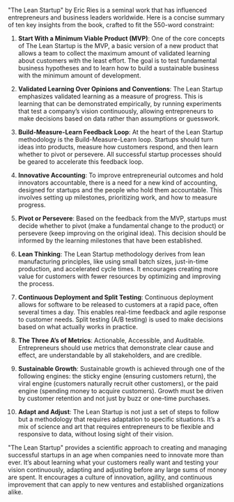 "The Lean Startup" by Eric Ries is a seminal work that has influenced entrepreneurs and business leaders worldwide. Here is a concise summary of ten key insights from the book, crafted to fit the 550-word constraint:

1. **Start With a Minimum Viable Product (MVP)**: One of the core concepts of The Lean Startup is the MVP, a basic version of a new product that allows a team to collect the maximum amount of validated learning about customers with the least effort. The goal is to test fundamental business hypotheses and to learn how to build a sustainable business with the minimum amount of development.

2. **Validated Learning Over Opinions and Conventions**: The Lean Startup emphasizes validated learning as a measure of progress. This is learning that can be demonstrated empirically, by running experiments that test a company’s vision continuously, allowing entrepreneurs to make decisions based on data rather than assumptions or guesswork.

3. **Build-Measure-Learn Feedback Loop**: At the heart of the Lean Startup methodology is the Build-Measure-Learn loop. Startups should turn ideas into products, measure how customers respond, and then learn whether to pivot or persevere. All successful startup processes should be geared to accelerate this feedback loop.

4. **Innovative Accounting**: To improve entrepreneurial outcomes and hold innovators accountable, there is a need for a new kind of accounting, designed for startups and the people who hold them accountable. This involves setting up milestones, prioritizing work, and how to measure progress.

5. **Pivot or Persevere**: Based on the feedback from the MVP, startups must decide whether to pivot (make a fundamental change to the product) or persevere (keep improving on the original idea). This decision should be informed by the learning milestones that have been established.

6. **Lean Thinking**: The Lean Startup methodology derives from lean manufacturing principles, like using small batch sizes, just-in-time production, and accelerated cycle times. It encourages creating more value for customers with fewer resources by optimizing and improving the process.

7. **Continuous Deployment and Split Testing**: Continuous deployment allows for software to be released to customers at a rapid pace, often several times a day. This enables real-time feedback and agile response to customer needs. Split testing (A/B testing) is used to make decisions based on what actually works in practice.

8. **The Three A’s of Metrics**: Actionable, Accessible, and Auditable. Entrepreneurs should use metrics that demonstrate clear cause and effect, are understandable by all stakeholders, and are credible.

9. **Sustainable Growth**: Sustainable growth is achieved through one of the following engines: the sticky engine (ensuring customers return), the viral engine (customers naturally recruit other customers), or the paid engine (spending money to acquire customers). Growth must be driven by customer retention and not just by buzz or one-time purchases.

10. **Adapt and Adjust**: The Lean Startup is not just a set of steps to follow but a methodology that requires adaptation to specific situations. It’s a mix of science and art that requires entrepreneurs to be flexible and responsive to data, without losing sight of their vision.

"The Lean Startup" provides a scientific approach to creating and managing successful startups in an age when companies need to innovate more than ever. It’s about learning what your customers really want and testing your vision continuously, adapting and adjusting before any large sums of money are spent. It encourages a culture of innovation, agility, and continuous improvement that can apply to new ventures and established organizations alike.